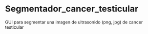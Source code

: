 # Segmentador_cancer_testicular
GUI para segmentar una imagen de ultrasonido (png, jpg) de cancer testicular
